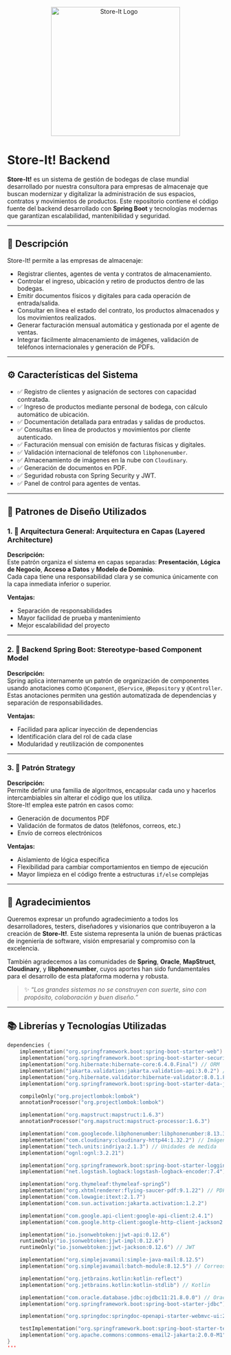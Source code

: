 <p align="center">
  <img src="https://res.cloudinary.com/dehltwwbu/image/upload/v1745107200/assets_task_01js87pt2kf1wtk7aw2n5b5dy8_img_0_q4tyju.webp" alt="Store-It Logo" width="300"/>
</p>

# Store-It! Backend

**Store-It!** es un sistema de gestión de bodegas de clase mundial desarrollado por nuestra consultora para empresas de almacenaje que buscan modernizar y digitalizar la administración de sus espacios, contratos y movimientos de productos. Este repositorio contiene el código fuente del backend desarrollado con **Spring Boot** y tecnologías modernas que garantizan escalabilidad, mantenibilidad y seguridad.

---

## 📌 Descripción

Store-It! permite a las empresas de almacenaje:

- Registrar clientes, agentes de venta y contratos de almacenamiento.
- Controlar el ingreso, ubicación y retiro de productos dentro de las bodegas.
- Emitir documentos físicos y digitales para cada operación de entrada/salida.
- Consultar en línea el estado del contrato, los productos almacenados y los movimientos realizados.
- Generar facturación mensual automática y gestionada por el agente de ventas.
- Integrar fácilmente almacenamiento de imágenes, validación de teléfonos internacionales y generación de PDFs.

---

## ⚙️ Características del Sistema

- ✅ Registro de clientes y asignación de sectores con capacidad contratada.
- ✅ Ingreso de productos mediante personal de bodega, con cálculo automático de ubicación.
- ✅ Documentación detallada para entradas y salidas de productos.
- ✅ Consultas en línea de productos y movimientos por cliente autenticado.
- ✅ Facturación mensual con emisión de facturas físicas y digitales.
- ✅ Validación internacional de teléfonos con `libphonenumber`.
- ✅ Almacenamiento de imágenes en la nube con `Cloudinary`.
- ✅ Generación de documentos en PDF.
- ✅ Seguridad robusta con Spring Security y JWT.
- ✅ Panel de control para agentes de ventas.

---

## 🧩 Patrones de Diseño Utilizados

### 1. 🧱 Arquitectura General: **Arquitectura en Capas** (Layered Architecture)

**Descripción:**  
Este patrón organiza el sistema en capas separadas: **Presentación**, **Lógica de Negocio**, **Acceso a Datos** y **Modelo de Dominio**.  
Cada capa tiene una responsabilidad clara y se comunica únicamente con la capa inmediata inferior o superior.

**Ventajas:**  
- Separación de responsabilidades  
- Mayor facilidad de prueba y mantenimiento  
- Mejor escalabilidad del proyecto  

---

### 2. 🧠 Backend Spring Boot: **Stereotype-based Component Model**

**Descripción:**  
Spring aplica internamente un patrón de organización de componentes usando anotaciones como `@Component`, `@Service`, `@Repository` y `@Controller`.  
Estas anotaciones permiten una gestión automatizada de dependencias y separación de responsabilidades.

**Ventajas:**  
- Facilidad para aplicar inyección de dependencias  
- Identificación clara del rol de cada clase  
- Modularidad y reutilización de componentes  

---

### 3. 🔀 Patrón Strategy

**Descripción:**  
Permite definir una familia de algoritmos, encapsular cada uno y hacerlos intercambiables sin alterar el código que los utiliza.  
Store-It! emplea este patrón en casos como:
- Generación de documentos PDF
- Validación de formatos de datos (teléfonos, correos, etc.)
- Envío de correos electrónicos

**Ventajas:**  
- Aislamiento de lógica específica  
- Flexibilidad para cambiar comportamientos en tiempo de ejecución  
- Mayor limpieza en el código frente a estructuras `if/else` complejas  

---

## 🙌 Agradecimientos

Queremos expresar un profundo agradecimiento a todos los desarrolladores, testers, diseñadores y visionarios que contribuyeron a la creación de **Store-It!**. Este sistema representa la unión de buenas prácticas de ingeniería de software, visión empresarial y compromiso con la excelencia.

También agradecemos a las comunidades de **Spring**, **Oracle**, **MapStruct**, **Cloudinary**, y **libphonenumber**, cuyos aportes han sido fundamentales para el desarrollo de esta plataforma moderna y robusta.

> ✨ _“Los grandes sistemas no se construyen con suerte, sino con propósito, colaboración y buen diseño.”_

---

## 📚 Librerías y Tecnologías Utilizadas

```kotlin
dependencies {
    implementation("org.springframework.boot:spring-boot-starter-web") // Web básico
    implementation("org.springframework.boot:spring-boot-starter-security") // Seguridad
    implementation("org.hibernate:hibernate-core:6.4.0.Final") // ORM
    implementation("jakarta.validation:jakarta.validation-api:3.0.2") // Validaciones
    implementation("org.hibernate.validator:hibernate-validator:8.0.1.Final") // Validaciones avanzadas
    implementation("org.springframework.boot:spring-boot-starter-data-jpa") // JPA + Hibernate

    compileOnly("org.projectlombok:lombok")
    annotationProcessor("org.projectlombok:lombok")

    implementation("org.mapstruct:mapstruct:1.6.3")
    annotationProcessor("org.mapstruct:mapstruct-processor:1.6.3")

    implementation("com.googlecode.libphonenumber:libphonenumber:8.13.30") // Teléfonos internacionales
    implementation("com.cloudinary:cloudinary-http44:1.32.2") // Imágenes en la nube
    implementation("tech.units:indriya:2.1.3") // Unidades de medida
    implementation("ognl:ognl:3.2.21")

    implementation("org.springframework.boot:spring-boot-starter-logging")
    implementation("net.logstash.logback:logstash-logback-encoder:7.4") // Logs

    implementation("org.thymeleaf:thymeleaf-spring5")
    implementation("org.xhtmlrenderer:flying-saucer-pdf:9.1.22") // PDF
    implementation("com.lowagie:itext:2.1.7")
    implementation("com.sun.activation:jakarta.activation:1.2.2")

    implementation("com.google.api-client:google-api-client:2.4.1")
    implementation("com.google.http-client:google-http-client-jackson2:1.43.3")

    implementation("io.jsonwebtoken:jjwt-api:0.12.6")
    runtimeOnly("io.jsonwebtoken:jjwt-impl:0.12.6")
    runtimeOnly("io.jsonwebtoken:jjwt-jackson:0.12.6") // JWT

    implementation("org.simplejavamail:simple-java-mail:8.12.5")
    implementation("org.simplejavamail:batch-module:8.12.5") // Correos

    implementation("org.jetbrains.kotlin:kotlin-reflect")
    implementation("org.jetbrains.kotlin:kotlin-stdlib") // Kotlin

    implementation("com.oracle.database.jdbc:ojdbc11:21.8.0.0") // Oracle
    implementation("org.springframework.boot:spring-boot-starter-jdbc")

    implementation("org.springdoc:springdoc-openapi-starter-webmvc-ui:2.3.0") // Swagger

    testImplementation("org.springframework.boot:spring-boot-starter-test")
    implementation("org.apache.commons:commons-email2-jakarta:2.0.0-M1") // Email
}
'''


